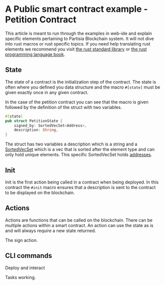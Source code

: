 # A Public smart contract example - Petition Contract

This article is meant to run through the examples in web-ide and explain specific elements pertaining to Partisia
Blockchain system. It will not dive into rust macros or rust specific topics. If you need help translating rust elements
we recommend you visit [the rust standard library](https://doc.rust-lang.org/std/index.html)
or [the rust programming language book](https://doc.rust-lang.org/book/).

## State

The state of a contract is the initialization step of the contract. The state is often where you defined you data
structure and the macro `#[state]` must be given exactly once in any given contract.

In the case of the petition contract you can see that the macro is given followed by the definition of the struct with
two variables.

```rust
#[state]
pub struct PetitionState {
    signed_by: SortedVecSet<Address>,
    description: String,
}
```

The struct has two variables a description which is a string and
a [SortedVecSet](https://partisiablockchain.gitlab.io/language/contract-sdk/pbc_contract_common/sorted_vec_map/struct.SortedVecSet.html)
which is a vec that is sorted after the element type and can only hold unique elements. This specific SortedVecSet
holds [addresses](https://partisiablockchain.gitlab.io/language/contract-sdk/pbc_contract_common/address/index.html).

## Init

Init is the first action being called in a contract when being deployed. In this contract the `#init` macro ensures that
a description is sent to the contract to be displayed on the blockchain.

## Actions

Actions are functions that can be called on the blockchain. There can be multiple actions within a smart contract. An
action can use the state as is and will always require a new state returned.

The sign action.

## CLI commands

Deploy and interact

Tasks working.